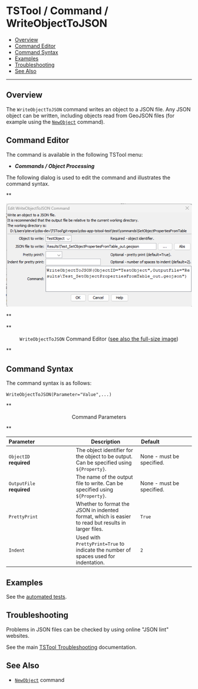 # TSTool / Command / WriteObjectToJSON #

*   [Overview](#overview)
*   [Command Editor](#command-editor)
*   [Command Syntax](#command-syntax)
*   [Examples](#examples)
*   [Troubleshooting](#troubleshooting)
*   [See Also](#see-also)

-------------------------

## Overview ##

The `WriteObjectToJSON` command writes an object to a JSON file.
Any JSON object can be written, including objects read from GeoJSON files
(for example using the [`NewObject`](../NewObject/NewObject.md) command).

## Command Editor ##

The command is available in the following TSTool menu:

*   ***Commands / Object Processing***

The following dialog is used to edit the command and illustrates the command syntax.

**<p style="text-align: center;">
![WriteObjectToJSON](WriteObjectToJSON.png)
</p>**

**<p style="text-align: center;">
`WriteObjectToJSON` Command Editor (<a href="../WriteObjectToJSON.png">see also the full-size image</a>)
</p>**

## Command Syntax ##

The command syntax is as follows:

```text
WriteObjectToJSON(Parameter="Value",...)
```
**<p style="text-align: center;">
Command Parameters
</p>**

| **Parameter**&nbsp;&nbsp;&nbsp;&nbsp;&nbsp;&nbsp;&nbsp;&nbsp;&nbsp;&nbsp;&nbsp;&nbsp;&nbsp;&nbsp;&nbsp;&nbsp;&nbsp;&nbsp;&nbsp;&nbsp;&nbsp;&nbsp;&nbsp;&nbsp;&nbsp;&nbsp; | **Description** | **Default**&nbsp;&nbsp;&nbsp;&nbsp;&nbsp;&nbsp;&nbsp;&nbsp;&nbsp;&nbsp;&nbsp;&nbsp;&nbsp;&nbsp;&nbsp;&nbsp;&nbsp;&nbsp;&nbsp;&nbsp;&nbsp; |
| --------------|-----------------|----------------- |
|`ObjectID`<br>**required**|The object identifier for the object to be output.  Can be specified using `${Property}`. |None - must be specified.|
|`OutputFile`<br>**required**|The name of the output file to write.  Can be specified using `${Property}`. |None - must be specified.|
|`PrettyPrint`| Whether to format the JSON in indented format, which is easier to read but results in larger files. | `True` |
|`Indent`| Used with `PrettyPrint=True` to indicate the number of spaces used for indentation. | `2` |

## Examples ##

See the [automated tests](https://github.com/OpenCDSS/cdss-app-tstool-test/tree/master/test/commands/WriteObjectToJSON).

## Troubleshooting ##

Problems in JSON files can be checked by using online "JSON lint" websites.

See the main [TSTool Troubleshooting](../../troubleshooting/troubleshooting.md) documentation.

## See Also ##

*   [`NewObject`](../NewObject/NewObject.md) command
